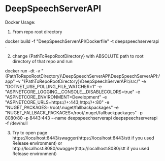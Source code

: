 # DeepSpeechServerAPI

Docker Usage:
1. From repo root directory

docker build -f "DeepSpeechServerAPI\Dockerfile" -t deepspeechserverapi .

2. change {PathToRepoRootDirectory} with ABSOLUTE path to root directory of that repo and run

docker run -dt -v "{PathToRepoRootDirectory}\DeepSpeechServerAPI\DeepSpeechServerAPI:/app" -v "{PathToRepoRootDirectory}\DeepSpeechServerAPI:/src/" -e "DOTNET_USE_POLLING_FILE_WATCHER=1" -e "ASPNETCORE_LOGGING__CONSOLE__DISABLECOLORS=true" -e "ASPNETCORE_ENVIRONMENT=Development" -e "ASPNETCORE_URLS=https://+:443;http://+:80" -e "NUGET_PACKAGES=/root/.nuget/fallbackpackages" -e "NUGET_FALLBACK_PACKAGES=/root/.nuget/fallbackpackages" -p 8080:80 -p 8443:443 --name deepspeechserverapi deepspeechserverapi -f /dev/null

3. Try to open page https://localhost:8443/swagger(https://localhost:8443/stt if you used Release environment) or http://localhost:8080/swagger(http://localhost:8080/stt if you used Release environment)

